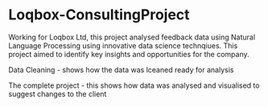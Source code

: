 # Loqbox-ConsultingProject

Working for Loqbox Ltd, this project analysed feedback data using Natural Language Processing using innovative data science technqiues. This project aimed to identify key insights and opportunities for the company.

Data Cleaning - shows how the data was lceaned ready for analysis

The complete project - this shows how data was analysed and visualised to suggest changes to the client
